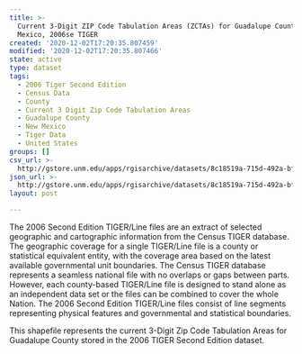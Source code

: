 ```yaml
---
title: >-
  Current 3-Digit ZIP Code Tabulation Areas (ZCTAs) for Guadalupe County, New
  Mexico, 2006se TIGER
created: '2020-12-02T17:20:35.807459'
modified: '2020-12-02T17:20:35.807466'
state: active
type: dataset
tags:
  - 2006 Tiger Second Edition
  - Census Data
  - County
  - Current 3 Digit Zip Code Tabulation Areas
  - Guadalupe County
  - New Mexico
  - Tiger Data
  - United States
groups: []
csv_url: >-
  http://gstore.unm.edu/apps/rgisarchive/datasets/8c18519a-715d-492a-bf2c-a411aac4d3ec/tgr2006se_guad_zcta3cu.derived.csv
json_url: >-
  http://gstore.unm.edu/apps/rgisarchive/datasets/8c18519a-715d-492a-bf2c-a411aac4d3ec/tgr2006se_guad_zcta3cu.derived.json
layout: post

---
```

The 2006 Second Edition TIGER/Line files are an extract of selected geographic and cartographic information from the Census TIGER database.  The geographic coverage for a single TIGER/Line file is a county or statistical equivalent entity, with the coverage area based on the latest available governmental unit boundaries. The Census TIGER database represents a seamless national file with no overlaps or gaps between parts.  However, each county-based TIGER/Line file is designed to stand alone as an independent data set or the files can be combined to cover the whole Nation.  The 2006 Second Edition  TIGER/Line files consist of line segments representing physical features and governmental and statistical boundaries.  

This shapefile represents the current 3-Digit Zip Code Tabulation Areas for Guadalupe County stored in the 2006 TIGER Second Edition dataset.
